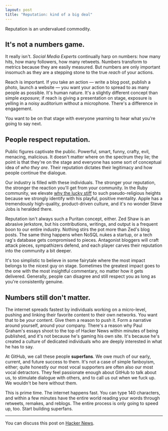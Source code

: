 ```yaml
---
layout: post
title: "Reputation: kind of a big deal"
---
```


Reputation is an undervalued commodity.

## It's not a numbers game.

It really isn't. _Social Media Experts_ continually harp on numbers: how many
hits, how many followers, how many retweets. Numbers transform to metrics
because they are easily measured. But numbers are only important insomuch as
they are a stepping stone to the true *reach* of your actions.

Reach is important. If you take an action — write a blog post, publish a photo,
launch a website — you want your action to spread to as many people as
possible. It's human nature. It's a slightly different concept than simple
*exposure*; if reach is giving a presentation on stage, exposure is yelling in
a noisy auditorium without a microphone. There's a difference in engagement.

You want to be on that stage with everyone yearning to hear what you're going
to say next.

## People respect reputation.

Public figures captivate the public. Powerful, smart, funny, crafty, evil,
menacing, malicious. It doesn't matter where on the spectrum they lie; the
point is that they're on the stage and everyone has some sort of conceptual
idea of *who they are*. Their reputation dictates their legitimacy and how
people continue the dialogue.

Our industry is filled with these individuals. The stronger your reputation,
the stronger the reaction you'll get from your community. In the Ruby
community, we elevate [why the lucky stiff](http://en.wikipedia.org/wiki/Why_the_lucky_stiff)
to such pseudo-religious heights because we strongly identify with his playful,
positive mentality. Apple has a tremendously high-quality, product-driven 
culture, and it's no wonder Steve Jobs is heralded there.

Reputation isn't always such a Puritan concept, either. Zed Shaw is an abrasive
jerkstore, but his contributions, writings, and output is a frequent boon to
our entire industry. Nothing stirs the pot more than Zed's blog posts.  The
same thing happens when NoSQL nukes a startup, or a tech rag's database gets
compromised to pieces. Antagonist bloggers will craft attack pieces,
sympathizers defend, and each player carves their reputation into the community
a bit deeper.

It's too simplistic to believe in some fairytale where the most impact belongs
to the nicest guy on stage. Sometimes the greatest impact goes to the one with
the most insightful commentary, no matter how it gets delivered. Generally,
people can disagree and still respect you as long as you're consistently
genuine.

## Numbers still don't matter.

The internet spreads fastest by individuals working on a micro-level, pushing
and linking their favorite content to their own networks. You want that to be
*your* content. Give them a reason to push it. Form a narrative around yourself,
around your company. There's a reason why Paul Graham's essays shoot to the top
of Hacker News within minutes of being published, and it's not because he's
gaming his own site. It's because he's created a culture of dedicated
individuals who are deeply interested in what he has to say.

At GitHub, we call these people **superfans**. We owe much of our early, current,
and future success to them. It's not a case of simple fanboyism, either; quite
honestly our most vocal supporters are often also our most vocal detractors.
They feel passionate enough about GitHub to talk about us, to stimulate
dialogue with others, and to call us out when we fuck up. We wouldn't be here
without them. 

This is prime time. The internet happens fast. You can type 140 characters, and
within a few minutes have the entire world reading your words through retweets,
remakes, and reblogs. The entire process is only going to speed up, too. Start
building superfans.

- - -

You can discuss this post on [Hacker News](http://news.ycombinator.com/item?id=2004849).
